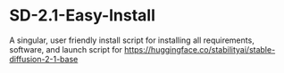 # SD-2.1-Easy-Install
A singular, user friendly install script for installing all requirements, software, and launch script for https://huggingface.co/stabilityai/stable-diffusion-2-1-base
